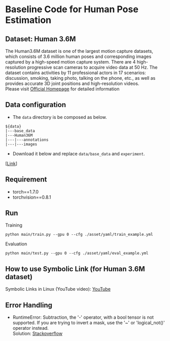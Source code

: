 # Baseline Code for Human Pose Estimation

## Dataset: Human 3.6M
The Human3.6M dataset is one of the largest motion capture datasets, which consists of 3.6 million human poses and corresponding images captured by a high-speed motion capture system. There are 4 high-resolution progressive scan cameras to acquire video data at 50 Hz. The dataset contains activities by 11 professional actors in 17 scenarios: discussion, smoking, taking photo, talking on the phone, etc., as well as provides accurate 3D joint positions and high-resolution videos.</br>
Please visit [Official Homepage](http://vision.imar.ro/human3.6m/description.php) for detailed information

## Data configuration
- The `data` directory is be composed as below.

```
${data}
|---base_data
|---Human36M
|---|---annotations
|---|---images
```

- Download it below and replace `data/base_data` and `experiment`.

[[Link](https://drive.google.com/drive/folders/1saKaSF4nfUYS8eqZLbDmRHhEKSQ9vwu7?usp=sharing)]


## Requirement
- torch==1.7.0
- torchvision==0.8.1


## Run

Training

```
python main/train.py --gpu 0 --cfg ./asset/yaml/train_example.yml
```

Evaluation

```
python main/test.py --gpu 0 --cfg ./asset/yaml/eval_example.yml
```

## How to use Symbolic Link (for Human 3.6M dataset)
Symbolic Links in Linux (YouTube video): [YouTube](https://www.youtube.com/watch?v=mA08E59-zo8)


## Error Handling
- RuntimeError: Subtraction, the '-' operator, with a bool tensor is not supported. If you are trying to invert a mask, use the  '~' or 'logical_not()' operator instead.</br>
Solution: [Stackoverflow](https://stackoverflow.com/questions/65637222/runtimeerror-subtraction-the-operator-with-a-bool-tensor-is-not-supported)
